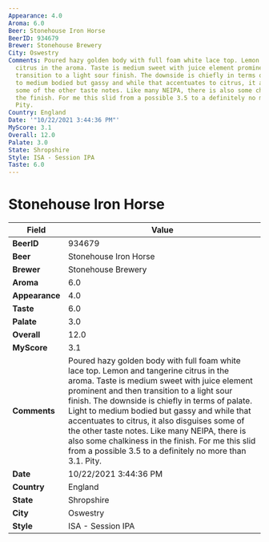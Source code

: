 ```yaml
---
Appearance: 4.0
Aroma: 6.0
Beer: Stonehouse Iron Horse
BeerID: 934679
Brewer: Stonehouse Brewery
City: Oswestry
Comments: Poured hazy golden body with full foam white lace top. Lemon and tangerine
  citrus in the aroma. Taste is medium sweet with juice element prominent and then
  transition to a light sour finish. The downside is chiefly in terms of palate. Light
  to medium bodied but gassy and while that accentuates to citrus, it also disguises
  some of the other taste notes. Like many NEIPA, there is also some chalkiness in
  the finish. For me this slid from a possible 3.5 to a definitely no more than 3.1.
  Pity.
Country: England
Date: '"10/22/2021 3:44:36 PM"'
MyScore: 3.1
Overall: 12.0
Palate: 3.0
State: Shropshire
Style: ISA - Session IPA
Taste: 6.0
---
```


# Stonehouse Iron Horse

| Field         | Value |
|---------------|-------|
| **BeerID** | 934679 |
| **Beer** | Stonehouse Iron Horse |
| **Brewer** | Stonehouse Brewery |
| **Aroma** | 6.0 |
| **Appearance** | 4.0 |
| **Taste** | 6.0 |
| **Palate** | 3.0 |
| **Overall** | 12.0 |
| **MyScore** | 3.1 |
| **Comments** | Poured hazy golden body with full foam white lace top. Lemon and tangerine citrus in the aroma. Taste is medium sweet with juice element prominent and then transition to a light sour finish. The downside is chiefly in terms of palate. Light to medium bodied but gassy and while that accentuates to citrus, it also disguises some of the other taste notes. Like many NEIPA, there is also some chalkiness in the finish. For me this slid from a possible 3.5 to a definitely no more than 3.1. Pity. |
| **Date** | 10/22/2021 3:44:36 PM |
| **Country** | England |
| **State** | Shropshire |
| **City** | Oswestry |
| **Style** | ISA - Session IPA |
